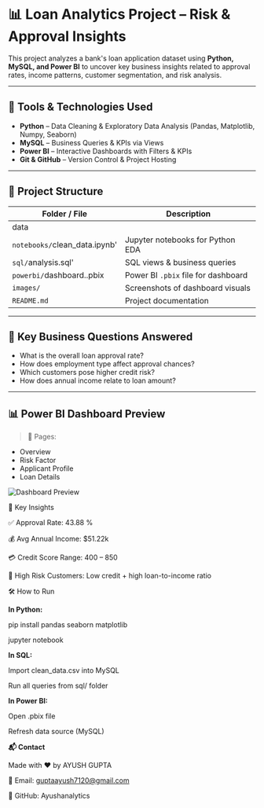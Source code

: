 # 📊 Loan Analytics Project – Risk & Approval Insights

This project analyzes a bank's loan application dataset using **Python, MySQL, and Power BI** to uncover key business insights related to approval rates, income patterns, customer segmentation, and risk analysis.

---

## 🚀 Tools & Technologies Used
- **Python** – Data Cleaning & Exploratory Data Analysis (Pandas, Matplotlib, Numpy, Seaborn)
- **MySQL** – Business Queries & KPIs via Views
- **Power BI** – Interactive Dashboards with Filters & KPIs
- **Git & GitHub** – Version Control & Project Hosting

---

## 📁 Project Structure

| Folder / File | Description |
|---------------|-------------|
| data || `clean_data.csv` and 'raw data.csv' | Final cleaned dataset used across tools |
| `notebooks/`clean_data.ipynb' | Jupyter notebooks for Python EDA |
| `sql/`analysis.sql' | SQL views & business queries |
| `powerbi/`dashboard..pbix | Power BI `.pbix` file for dashboard |
| `images/` | Screenshots of dashboard visuals |
| `README.md` | Project documentation |

---

## 📌 Key Business Questions Answered

- What is the overall loan approval rate?
- How does employment type affect approval chances?
- Which customers pose higher credit risk?
- How does annual income relate to loan amount?

---

## 📊 Power BI Dashboard Preview

> 📍 Pages:
- Overview
- Risk Factor
- Applicant Profile
- Loan Details

![Dashboard Preview](https://github.com/user-attachments/assets/a3cd63c0-2899-40cf-922f-ecc46c0d8aa9)



🧠 Key Insights

✅ Approval Rate: 43.88 %

💰 Avg Annual Income: $51.22k

💳 Credit Score Range: 400 – 850

🚩 High Risk Customers: Low credit + high loan-to-income ratio


🛠️ How to Run

**In Python:**

pip install pandas seaborn matplotlib

jupyter notebook

**In SQL:**

Import clean_data.csv into MySQL

Run all queries from sql/ folder

**In Power BI:**

Open .pbix file

Refresh data source (MySQL)

**📬 Contact**

Made with ❤️ by AYUSH GUPTA

📧 Email: guptaayush7120@gmail.com

🔗 GitHub: Ayushanalytics
